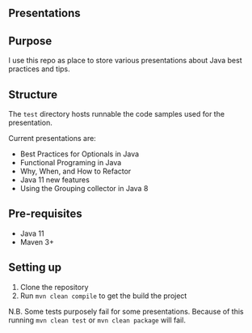 ## Presentations

## Purpose
I use this repo as place to store various presentations about Java
best practices and tips.

## Structure
The `test` directory hosts runnable the code samples used for the presentation.

Current presentations are:
- Best Practices for Optionals in Java
- Functional Programing in Java
- Why, When, and How to Refactor
- Java 11 new features
- Using the Grouping collector in Java 8

## Pre-requisites
- Java 11
- Maven 3+

## Setting up
1. Clone the repository
2. Run `mvn clean compile` to get the build the project

N.B. Some tests purposely fail for some presentations. 
Because of this running `mvn clean test` or `mvn clean package` will fail.